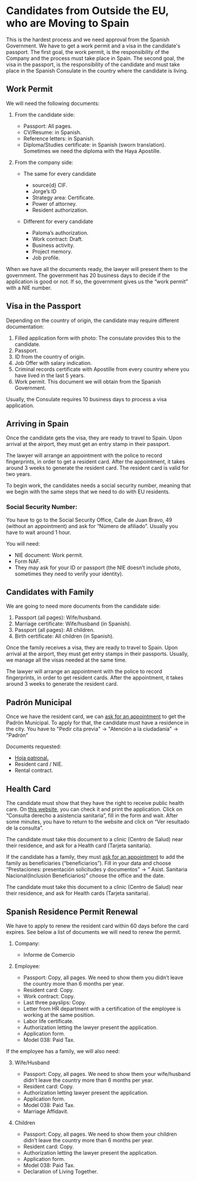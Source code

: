 # Candidates from Outside the EU, who are Moving to Spain

This is the hardest process and we need approval from the Spanish Government. We have to get a work permit and a visa in the candidate's passport. The first goal, the work permit, is the responsibility of the Company and the process must take place in Spain. The second goal, the visa in the passport, is the responsibility of the candidate and must take place in the Spanish Consulate in the country where the candidate is living.


## Work Permit

We will need the following documents:

1. From the candidate side:

    * Passport: All pages.
    * CV/Resume: in Spanish.
    * Reference letters: in Spanish.
    * Diploma/Studies certificate: in Spanish (sworn translation). Sometimes we need the diploma with the Haya Apostille.

2. From the company side:

    * The same for every candidate
      - source{d} CIF.
      - Jorge’s ID
      - Strategy area: Certificate.
      - Power of attorney.
      - Resident authorization.

    * Different for every candidate
      - Paloma’s authorization.
      - Work contract: Draft.
      - Business activity.
      - Project memory.
      - Job profile.

When we have all the documents ready, the lawyer will present them to the government. The government has 20 business days to decide if the application is good or not. If so, the government gives us the “work permit” with a NIE number.


## Visa in the Passport

Depending on the country of origin, the candidate may require different documentation:

  1. Filled application form with photo: The consulate provides this to the candidate.
  2. Passport.
  3. ID from the country of origin.
  4. Job Offer with salary indication.
  5. Criminal records certificate with Apostille from every country where you have lived in the last 5 years.
  6. Work permit. This document we will obtain from the Spanish Government.

Usually, the Consulate requires 10 business days to process a visa application.


## Arriving in Spain

Once the candidate gets the visa, they are ready to travel to Spain. Upon arrival at the airport, they must get an entry stamp in their passport.

The lawyer will arrange an appointment with the police to record fingerprints, in order to get a resident card. After the appointment, it takes around 3 weeks to generate the resident card. The resident card is valid for two years.

To begin work, the candidates needs a social security number, meaning that we begin with the same steps that we need to do with EU residents.


### Social Security Number:

You have to go to the Social Security Office, Calle de Juan Bravo, 49 (without an appointment) and ask for “Número de afiliado”. Usually you have to wait around 1 hour.

You will need:

  * NIE document: Work permit.
  * Form NAF.
  * They may ask for your ID or passport (the NIE doesn’t include photo, sometimes they need to verify your identity).


## Candidates with Family

We are going to need more documents from the candidate side:

  1. Passport (all pages): Wife/husband.
  2. Marriage certificate: Wife/husband (in Spanish).
  3. Passport (all pages): All children.
  4. Birth certificate: All children (in Spanish).

Once the family receives a visa, they are ready to travel to Spain. Upon arrival at the airport, they must get entry stamps in their passports.
Usually, we manage all the visas needed at the same time.

The lawyer will arrange an appointment with the police to record fingerprints, in order to get resident cards. After the appointment, it takes around 3 weeks to generate the resident card.


## Padrón Municipal

Once we have the resident card, we can [ask for an appointment](https://www-s.munimadrid.es/CitaNet/Concertar.do) to get the Padrón Municipal. To apply for that, the candidate must have a residence in the city. You have to "Pedir cita previa" → "Atención a la ciudadanía" → "Padrón"

Documents requested:

  * [Hoja patronal.](https://drive.google.com/file/d/0B6AGEF9RyVDxSTQ5cmpaRzBhd28/view)
  * Resident card / NIE.
  * Rental contract.


## Health Card

The candidate must show that they have the right to receive public health care. On [this website](https://w6.seg-social.es/das/Inicio), you can check it and print the application. Click on “Consulta derecho a asistencia sanitaria”, fill in the form and wait. After some minutes, you have to return to the website and click on “Ver resultado de la consulta”.

The candidate must take this document to a clinic (Centro de Salud) near their residence, and ask for a Health card (Tarjeta sanitaria).

If the candidate has a family, they must [ask for an appointment](https://w6.seg-social.es/ProsaInternetAnonimo/OnlineAccess?ARQ.SPM.ACTION=LOGIN&ARQ.SPM.APPTYPE=SERVICE&ARQ.IDAPP=XV106001) to add the family as beneficiaries (“beneficiarios”).  Fill in your data and choose “Prestaciones: presentación solicitudes y  documentos” → “ Asist. Sanitaria Nacional(Inclusión Beneficiarios)” choose the office and the date.

The candidate must take this document to a clinic (Centro de Salud) near their residence, and ask for Health cards (Tarjeta sanitaria).


## Spanish Residence Permit Renewal

We have to apply to renew the resident card within 60 days before the card expires. See below a list of documents we will need to renew the permit.

1. Company:
   - Informe de Comercio

2. Employee:
   - Passport: Copy, all pages. We need to show them you didn’t leave the country more than 6 months per year.
   - Resident card: Copy.
   - Work contract: Copy.
   - Last three payslips: Copy.
   - Letter from HR department with a certification of the employee is working at the same position.
   - Labor life certificate.
   - Authorization letting the lawyer present the application.
   - Application form.
   - Model 038: Paid Tax.


If the employee has a family, we will also need:

3. Wife/Husband
   - Passport: Copy, all pages. We need to show them your wife/husband didn’t leave the country more than 6 months per year.
   - Resident card: Copy.
   - Authorization letting lawyer present the application.
   - Application form.
   - Model 038: Paid Tax.
   - Marriage Affidavit.

4. Children
   - Passport: Copy, all pages. We need to show them your children didn’t leave the country more than 6 months per year.
   - Resident card: Copy.
   - Authorization letting the lawyer present the application.
   - Application form.
   - Model 038: Paid Tax.
   - Declaration of Living Together.
